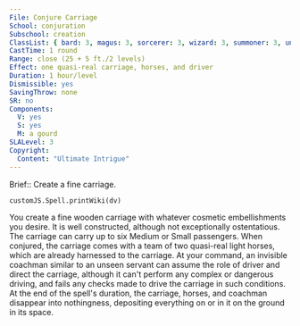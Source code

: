 ```yaml
---
File: Conjure Carriage
School: conjuration
Subschool: creation
ClassList: { bard: 3, magus: 3, sorcerer: 3, wizard: 3, summoner: 3, unchained summoner: 3, witch: 3 }
CastTime: 1 round
Range: close (25 + 5 ft./2 levels)
Effect: one quasi-real carriage, horses, and driver
Duration: 1 hour/level
Dismissible: yes
SavingThrow: none
SR: no
Components:
  V: yes
  S: yes
  M: a gourd
SLALevel: 3
Copyright:
  Content: "Ultimate Intrigue"
---
```

Brief:: Create a fine carriage.

```dataviewjs
customJS.Spell.printWiki(dv)
```

You create a fine wooden carriage with whatever cosmetic embellishments you desire. It is well constructed, although not exceptionally ostentatious. The carriage can carry up to six Medium or Small passengers. When conjured, the carriage comes with a team of two quasi-real light horses, which are already harnessed to the carriage. At your command, an invisible coachman similar to an unseen servant can assume the role of driver and direct the carriage, although it can't perform any complex or dangerous driving, and fails any checks made to drive the carriage in such conditions. At the end of the spell's duration, the carriage, horses, and coachman disappear into nothingness, depositing everything on or in it on the ground in its space.
